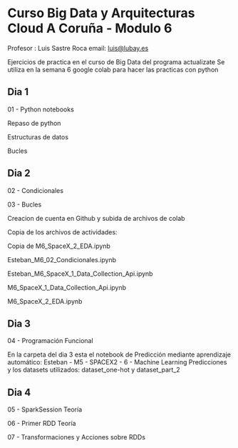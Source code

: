 # Curso Big Data y Arquitecturas Cloud A Coruña - Modulo 6 

Profesor : Luis Sastre Roca
email: luis@lubay.es

Ejercicios de practica en el curso de Big Data del programa actualizate
Se utiliza en la semana 6 google colab para hacer las practicas con python

## Dia 1
01 - Python notebooks

Repaso de python

Estructuras de datos

Bucles

## Dia 2

02 - Condicionales

03 - Bucles

Creacion de cuenta en Github y subida de archivos de colab

Copia de los archivos de actividades:

Copia de M6_SpaceX_2_EDA.ipynb

Esteban_M6_02_Condicionales.ipynb

Esteban_M6_SpaceX_1_Data_Collection_Api.ipynb

M6_SpaceX_1_Data_Collection_Api.ipynb

M6_SpaceX_2_EDA.ipynb

## Dia 3

04 - Programación Funcional

En la carpeta del dia 3 esta el notebook de Predicción mediante aprendizaje automático: Esteban - M5 - SPACEX2 - 6 - Machine Learning Predicciones y los datasets utilizados: dataset_one-hot y dataset_part_2

## Dia 4

05 - SparkSession Teoría

06 - Primer RDD Teoría

07 - Transformaciones y Acciones sobre RDDs
